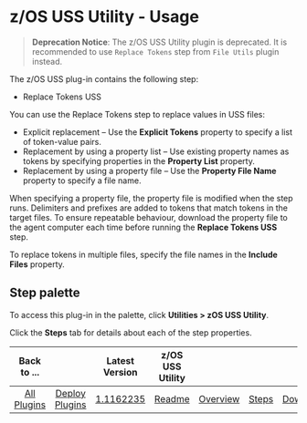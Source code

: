 
# z/OS USS Utility - Usage

> **Deprecation Notice**: The z/OS USS Utility plugin is deprecated. It is recommended to use `Replace Tokens` step from `File Utils` plugin instead.

The z/OS USS plug-in contains the following step:

* Replace Tokens USS

You can use the Replace Tokens step to replace values in USS files:

* Explicit replacement – Use the **Explicit Tokens** property to specify a list of token-value pairs.
* Replacement by using a property list – Use existing property names as tokens by specifying properties in the **Property List** property.
* Replacement by using a property file – Use the **Property File Name** property to specify a file name.

When specifying a property file, the property file is modified when the step runs. Delimiters and prefixes are added to tokens that match tokens in the target files. To ensure repeatable behaviour, download the property file to the agent computer each time before running the **Replace Tokens USS** step.

To replace tokens in multiple files, specify the file names in the **Include Files** property.

## **Step palette**

To access this plug-in in the palette, click **Utilities > zOS USS Utility**.

Click the **Steps** tab for details about each of the step properties.


|          Back to ...          |                                |                                                                      Latest Version                                                                       |  z/OS USS Utility   ||||
|:-----------------------------:|:------------------------------:|:---------------------------------------------------------------------------------------------------------------------------------------------------------:|:-------------------:| :---: | :---: | :---: |
| [All Plugins](../../index.md) | [Deploy Plugins](../README.md) | [1.1162235](https://raw.githubusercontent.com/UrbanCode/IBM-UCD-PLUGINS/main/files/zos-replacetokens-uss/ucd-plugins-zos-replacetokens-uss-1.1162235.zip) | [Readme](README.md) |[Overview](overview.md)|[Steps](steps.md)|[Downloads](downloads.md)|
